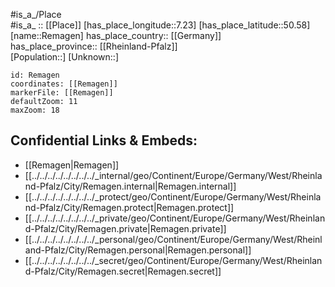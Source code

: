 ﻿---
location: [50.58,7.23] 
mapzoom: [7,12] 
mapmarker: city 
type: City
tags:
- geo/City


SpocWebEntityId: 33700
isDeleted: false
confidential: public

---
#is_a_/Place  
#is_a_ :: [[Place]] 
[has_place_longitude::7.23] 
[has_place_latitude::50.58] 
[name::Remagen] 
has_place_country:: [[Germany]]  
has_place_province:: [[Rheinland-Pfalz]]  
[Population::] 
[Unknown::] 


```leaflet
id: Remagen
coordinates: [[Remagen]] 
markerFile: [[Remagen]] 
defaultZoom: 11 
maxZoom: 18
```


## Confidential Links & Embeds: 
- [[Remagen|Remagen]]  
- [[../../../../../../../../_internal/geo/Continent/Europe/Germany/West/Rheinland-Pfalz/City/Remagen.internal|Remagen.internal]] 
- [[../../../../../../../../_protect/geo/Continent/Europe/Germany/West/Rheinland-Pfalz/City/Remagen.protect|Remagen.protect]] 
- [[../../../../../../../../_private/geo/Continent/Europe/Germany/West/Rheinland-Pfalz/City/Remagen.private|Remagen.private]] 
- [[../../../../../../../../_personal/geo/Continent/Europe/Germany/West/Rheinland-Pfalz/City/Remagen.personal|Remagen.personal]] 
- [[../../../../../../../../_secret/geo/Continent/Europe/Germany/West/Rheinland-Pfalz/City/Remagen.secret|Remagen.secret]] 
